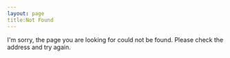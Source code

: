 ```yaml
---
layout: page
title:Not Found
---
```


I'm sorry, the page you are looking for could not be found. Please check the address and try again.

